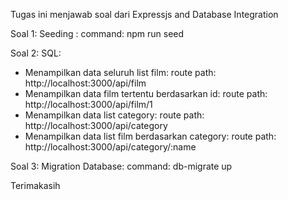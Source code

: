 Tugas ini menjawab soal dari Expressjs and Database Integration

Soal 1: Seeding : command: npm run seed

Soal 2: SQL:
  - Menampilkan data seluruh list film: route path: http://localhost:3000/api/film
  - Menampilkan data film tertentu berdasarkan id: route path: http://localhost:3000/api/film/1
  - Menampilkan data list category: route path: http://localhost:3000/api/category
  - Menampilkan data list film berdasarkan category: route path: http://localhost:3000/api/category/:name

Soal 3: Migration Database: command: db-migrate up

Terimakasih
